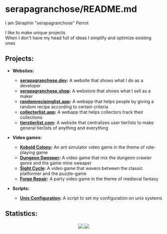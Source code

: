 # serapagranchose/README.md

I am Séraphin "serapagranchose" Perrot

I like to make unique projects  
When I don't have my head full of ideas I simplify and optimize existing ones

## Projects:

- **Websites:**
    - [**serapagranchose.dev**](https://github.com/serapagranchose/serapagranchose.dev)**:** A website that shows what I do as a developer
    - [**serapagranchose.shop**](https://github.com/serapagranchose/serapagranchose.shop)**:** A webstore that shows what I sell as a maker
    - [**randomrecipinglist.app**](https://github.com/serapagranchose/randomrecipinglist.app)**:** A webapp that helps people by giving a random recipe according to certain criteria
    - [**collectorlist.app**](https://github.com/serapagranchose/collectorlist.app)**:** A webapp that helps collectors track their collections
    - [**tierstierlist.com**](https://github.com/serapagranchose/tierstierlist.com)**:** A website that centralizes user tierlists to make general tierlists of anything and everything

- **Video games:**
    - [**Kobold Colony**](https://github.com/serapagranchose/kobold-colony)**:** An ant simulator video game in the theme of role-playing game
    - [**Dungeon Sweeper**](https://github.com/serapagranchose/dungeon-sweeper)**:** A video game that mix the dungeon crawler genre and the game mine sweaper
    - [**Sight Cycle**](https://github.com/serapagranchose/sight-cycle)**:** A video game that wavers between the classic platformer and the puzzle-game
    - [**Forge Repair**](https://github.com/serapagranchose/forge-repair)**:** A party video game in the theme of medieval fantasy

- **Scripts:**
    - [**Unix Configuration**](https://github.com/serapagranchose/unix_configuration)**:** A script to set my configuration on unix systems

## Statistics:
<p align="center">
  <a href="https://rebrand.ly/r1ckr0l13r">
    <img align="center" src="https://github-readme-stats.vercel.app/api?username=serapagranchose&cache_seconds=1800&theme=outrun&title_color=8080ff&text_color=ff1aff&icon_color=8080ff&hide=prs,issues&show_icons=true&line_height=30&hide_border=true&border_radius=0"/>
  </a>
  <a href="https://rebrand.ly/r1ckr0l13r">
    <img align="center" src="https://github-readme-stats.vercel.app/api/top-langs/?username=serapagranchose&cache_seconds=1800&layout=compact&card_width=255&theme=outrun&title_color=8080ff&text_color=ff1aff&icon_color=8080ff&hide_border=true&hide=hlsl,shaderlab,objective-c%2B%2B&border_radius=0"/>
  </a>
</p>
